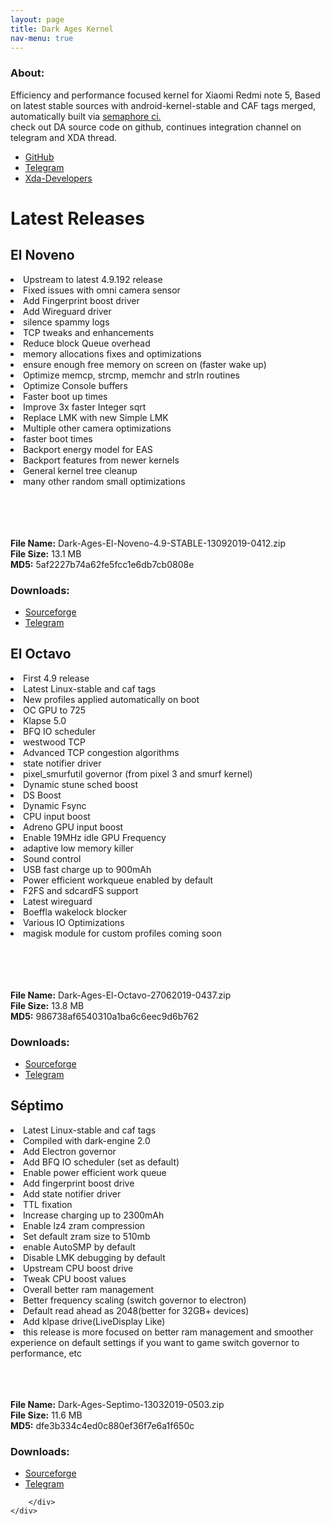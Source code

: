 ```yaml
---
layout: page
title: Dark Ages Kernel
nav-menu: true
---
```


<div id="main" class="alt">
    <div class="inner">
    <h3>About:</h3>
    <p> Efficiency and performance focused kernel for Xiaomi Redmi note 5, Based on latest stable sources with android-kernel-stable and CAF tags merged, automatically built via <a href="https://semaphoreci.com/blacksuan19/android_kernel_dark_ages/" target="_blank">semaphore ci.</a> <br> check out DA source code on github, continues integration channel on telegram and XDA thread. </p>
    <ul class="icons">
        <li>
            <a href="https://github.com/Blacksuan19/android_kernel_dark_ages/" class="icon alt fa fa-github" target="_blank">
            <span class="label">GitHub</span>
            </a>
        </li>
        <li>
            <a href="https://t.me/da_ci" class="icon alt fa fa-telegram" target="_blank">
            <span class="label">Telegram</span>
            </a>
        </li>
        <li>
            <a href="https://bit.ly/2OqW75w" class="icon alt fa fa-android" target="_blank">
            <span class="label">Xda-Developers</span>
            </a>
        </li>
    </ul>
    <h1>Latest Releases</h1>
        <div class="row 200%">
        <div class="6u 12u$(medium)">
            <h2>El Noveno</h2>
            <li> Upstream to latest 4.9.192 release </li>
            <li> Fixed issues with omni camera sensor </li>
            <li> Add Fingerprint boost driver  </li>
            <li> Add Wireguard driver</li>
            <li> silence spammy logs</li>
            <li> TCP tweaks and enhancements</li> 
            <li> Reduce block Queue overhead</li>
            <li> memory allocations fixes and optimizations</li>
            <li> ensure enough free memory on screen on (faster wake up)</li>
            <li> Optimize memcp, strcmp, memchr and strln routines</li>
            <li> Optimize Console buffers</li>
            <li> Faster boot up times</li>
            <li> Improve 3x faster Integer sqrt</li>
            <li> Replace LMK with new Simple LMK</li>
            <li> Multiple other camera optimizations</li>
            <li> faster boot times</li>
            <li> Backport energy model for EAS</li>
            <li> Backport features from newer kernels</li>
            <li> General kernel tree cleanup</li>
            <li> many other random small optimizations</li> <br>
        </div>
        <div class="6u$ 12u$(medium)">
            <br><br><br>
            <p><strong>File Name:</strong> Dark-Ages-El-Noveno-4.9-STABLE-13092019-0412.zip<br>
            <strong>File Size:</strong> 13.1 MB<br>
            <strong>MD5:</strong> 5af2227b74a62fe5fcc1e6db7cb0808e</p>
            <h3>Downloads:</h3>
            <ul class="actions">
                <li><a target="_blank" href="https://sourceforge.net/projects/dark-ages/files/Treble/Dark-Ages-El-Noveno-4.9-STABLE-13092019-0412.zip/download" class="button special">Sourceforge</a></li>
                <li><a target="_blank"  href="https://t.me/da_ci/2358" class="button special">Telegram</a></li>
            </ul>
        </div>
    </div>
    <div class="row 200%">
        <div class="6u 12u$(medium)">
            <h2>El Octavo</h2>
            <li> First 4.9 release</li>
            <li> Latest Linux-stable and caf tags </li>
            <li> New profiles applied automatically on boot </li>
            <li> OC GPU to 725 </li>
            <li> Klapse 5.0 </li>
            <li> BFQ IO scheduler </li>
            <li> westwood TCP </li>
            <li> Advanced TCP congestion algorithms </li>
            <li> state notifier driver </li>
            <li> pixel_smurfutil governor (from pixel 3 and smurf kernel) </li>
            <li> Dynamic stune sched boost </li>
            <li> DS Boost </li>
            <li> Dynamic Fsync </li>
            <li> CPU input boost </li>
            <li> Adreno GPU input boost </li>
            <li> Enable 19MHz idle GPU Frequency </li>
            <li> adaptive low memory killer </li>
            <li> Sound control </li>
            <li> USB fast charge up to 900mAh </li>
            <li> Power efficient workqueue enabled by default </li>
            <li> F2FS and sdcardFS support </li>
            <li> Latest wireguard </li>
            <li> Boeffla wakelock blocker </li>
            <li> Various IO Optimizations </li>
            <li> magisk module for custom profiles coming soon </li><br>
        </div>
        <div class="6u$ 12u$(medium)">
            <br><br><br>
            <p><strong>File Name:</strong> Dark-Ages-El-Octavo-27062019-0437.zip<br>
            <strong>File Size:</strong> 13.8 MB<br>
            <strong>MD5:</strong> 986738af6540310a1ba6c6eec9d6b762</p>
            <h3>Downloads:</h3>
            <ul class="actions">
                <li><a target="_blank" href="https://sourceforge.net/projects/dark-ages/files/Treble/Dark-Ages-El-Octavo-27062019-0437.zip/download" class="button special">Sourceforge</a></li>
                <li><a target="_blank"  href="https://t.me/da_ci/1921" class="button special">Telegram</a></li>
            </ul>
        </div>
    </div>
    <div class="row 200%">
        <div class="6u 12u$(medium)">
            <h2>Séptimo</h2>
            <li> Latest Linux-stable and caf tags </li>
            <li> Compiled with dark-engine 2.0 </li>
            <li> Add Electron governor </li>
            <li> Add BFQ IO scheduler (set as default) </li>
            <li> Enable power efficient work queue </li>
            <li> Add fingerprint boost drive </li>
            <li> Add state notifier driver </li>
            <li> TTL fixation</li>
            <li> Increase charging up to 2300mAh </li>
            <li> Enable lz4 zram compression </li>
            <li> Set default zram size to 510mb </li>
            <li> enable AutoSMP by default </li>
            <li> Disable LMK debugging by default </li>
            <li> Upstream CPU boost drive </li>
            <li> Tweak CPU boost values </li>
            <li> Overall better ram management </li>
            <li> Better frequency scaling (switch governor to electron) </li>
            <li> Default read ahead as 2048(better for 32GB+ devices) </li>
            <li> Add klpase drive(LiveDisplay Like) </li>
            <li> this release is more focused on better ram management and smoother experience on default settings if you want to game switch governor to performance, etc </li>
        </div>
        <div class="6u$ 12u$(medium)">
            <br><br><br>
            <p><strong>File Name:</strong> Dark-Ages-Septimo-13032019-0503.zip<br>
            <strong>File Size:</strong> 11.6 MB<br>
            <strong>MD5:</strong> dfe3b334c4ed0c880ef36f7e6a1f650c</p>
            <h3>Downloads:</h3>
            <ul class="actions">
                <li><a target="_blank" href="https://sourceforge.net/projects/dark-ages/files/Treble/Dark-Ages-Septimo-13032019-0503.zip/download" class="button special">Sourceforge</a></li>
                <li><a target="_blank" href="https://t.me/da_ci/1757" class="button special">Telegram</a></li>
            </ul>

        </div>
    </div>

</div>

</div>
